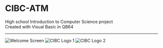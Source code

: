 # CIBC-ATM
High school Introduction to Computer Science project
<br>
Created with Visual Basic in QB64
<br><hr>
![Welcome Screen](https://user-images.githubusercontent.com/43625368/69473633-a7c87d80-0d84-11ea-8f87-8c97f8e3dd2b.JPG)
![CIBC Logo 1](https://user-images.githubusercontent.com/43625368/69473634-b6af3000-0d84-11ea-94f7-98b291e7d85a.JPG)
![CIBC Logo 2](https://user-images.githubusercontent.com/43625368/69473643-c7f83c80-0d84-11ea-9e5a-d66580613cc8.JPG)

